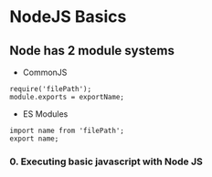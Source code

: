 # NodeJS Basics

## Node has 2 module systems
- CommonJS
```
require('filePath');
module.exports = exportName;
```

- ES Modules
```
import name from 'filePath';
export name;
```


### 0. Executing basic javascript with Node JS